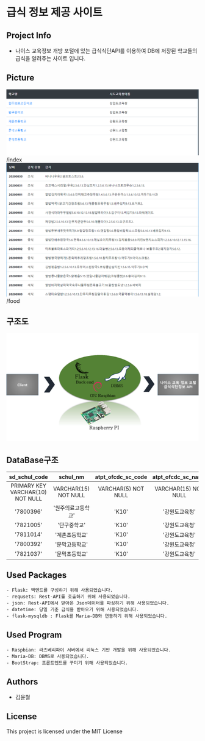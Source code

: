 # 급식 정보 제공 사이트
## Project Info
- 나이스 교육정보 개방 포털에 있는 급식식단API를 이용하여 DB에 저장된 학교들의 급식을 알려주는 사이트 입니다.
## Picture
![index](https://github.com/kimyooncheol/meal_site/blob/master/image/index.PNG?raw=true)<br>
/index<br>
![food](https://github.com/kimyooncheol/meal_site/blob/master/image/meal.PNG?raw=true)<br>
/food<br>
## 구조도
![map](https://github.com/kimyooncheol/meal_site/blob/master/image/meal_map.PNG?raw=true)<br>
## DataBase구조
|sd_schul_code|schul_nm         |atpt_ofcdc_sc_code|atpt_ofcdc_sc_name|
|:-----------:|:---------------:|:----------------:|:----------------:|
|PRIMARY KEY VARCHAR(10) NOT NULL|VARCHAR(15) NOT NULL|VARCHAR(5) NOT NULL|VARCHAR(15) NOT NULL|
|'7800396'    |'원주의료고등학교' |'K10'            |'강원도교육청'      |
|'7821005'    |'단구중학교'      |'K10'             |'강원도교육청'     |
|'7811014'    |'계촌초등학교'    |'K10'             |'강원도교육청'     |
|'7800392'    |'문막고등학교'    |'K10'             |'강원도교육청'     |
|'7821037'    |'문막초등학교'    |'K10'             |'강원도교육청'     |

## Used Packages
```
- Flask: 백엔드를 구성하기 위해 사용되었습니다.
- requsets: Rest-API를 호출하기 위해 사용되었습니다.
- json: Rest-API에서 받아온 Json데이터를 파싱하기 위해 사용되었습니다.
- datetime: 당일 기준 급식을 받아오기 위해 사용되었습니다.
- flask-mysqldb : Flask를 Maria-DB와 연동하기 위해 사용되었습니다.
```
## Used Program
```
- Raspbian: 라즈베리파이 서버에서 리눅스 기반 개발을 위해 사용되었습니다.
- Maria-DB: DBMS로 사용되었습니다.
- BootStrap: 프론트엔드를 꾸미기 위해 사용되었습니다.
```
## Authors
- 김윤철
## License
This project is licensed under the MIT License
